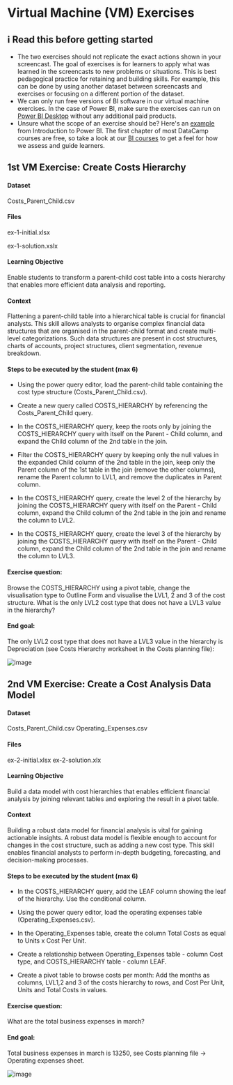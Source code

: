 # Virtual Machine (VM) Exercises

## :information_source: Read this before getting started
- The two exercises should not replicate the exact actions shown in your screencast. The goal of exercises is for learners to apply what was learned in the screencasts to new problems or situations. This is best pedagogical practice for retaining and building skills. For example, this can be done by using another dataset between screencasts and exercises or focusing on a different portion of the dataset.
- We can only run free versions of BI software in our virtual machine exercises. In the case of Power BI, make sure the exercises can run on [Power BI Desktop](https://powerbi.microsoft.com/en-us/desktop/) without any additional paid products. 
- Unsure what the scope of an exercise should be? Here's an [example](https://campus.datacamp.com/courses/introduction-to-power-bi/getting-started-with-power-bi?ex=14) from Introduction to Power BI. The first chapter of most DataCamp courses are free, so take a look at our [BI courses](https://learn.datacamp.com/courses?technologies=Tableau&technologies=Power%20BI) to get a feel for how we assess and guide learners.

## 1st VM Exercise: Create Costs Hierarchy

#### Dataset

Costs_Parent_Child.csv

#### Files

ex-1-initial.xlsx

ex-1-solution.xslx

#### Learning Objective

Enable students to transform a parent-child cost table into a costs hierarchy that enables more efficient data analysis and reporting.

#### Context

Flattening a parent-child table into a hierarchical table is crucial for financial analysts. This skill allows analysts to organise complex financial data structures that are organised in the parent-child format and create multi-level categorizations. Such data structures are present in cost structures, charts of accounts, project structures, client segmentation, revenue breakdown.

#### Steps to be executed by the student (max 6)

- Using the power query editor, load the parent-child table containing the cost type structure (Costs_Parent_Child.csv).

- Create a new query called COSTS_HIERARCHY by referencing the Costs_Parent_Child query.

- In the COSTS_HIERARCHY query, keep the roots only by joining the  COSTS_HIERARCHY query with itself on the Parent - Child column, and expand the Child column of the 2nd table in the join.

- Filter the COSTS_HIERARCHY query by keeping only the null values in the expanded Child column of the 2nd table in the join, keep only the Parent column of the 1st table in the join (remove the other columns), rename the Parent column to LVL1, and remove the duplicates in Parent column.

- In the COSTS_HIERARCHY query, create the level 2 of the hierarchy by joining the  COSTS_HIERARCHY query with itself on the Parent - Child column, expand the Child column of the 2nd table in the join and rename the column to LVL2.

- In the COSTS_HIERARCHY query, create the level 3 of the hierarchy by joining the  COSTS_HIERARCHY query with itself on the Parent - Child column, expand the Child column of the 2nd table in the join and rename the column to LVL3.

#### Exercise question:
Browse the COSTS_HIERARCHY using a pivot table, change the visualisation type to Outline Form and visualise the LVL1, 2 and 3 of the cost structure. What is the only LVL2 cost type that does not have a LVL3 value in the hierarchy?


#### End goal:
The only LVL2 cost type that does not have a LVL3 value in the hierarchy is Depreciation (see Costs Hierarchy worksheet in the Costs planning file):

![image](https://github.com/mdinu-hash/sme-bi-course-application-mdinu/assets/142972958/78602e0d-4066-4e3b-9122-36ab84c7fa61)


## 2nd VM Exercise: Create a Cost Analysis Data Model

#### Dataset

Costs_Parent_Child.csv
Operating_Expenses.csv

#### Files

ex-2-initial.xlsx
ex-2-solution.xlx

#### Learning Objective

Build a data model with cost hierarchies that enables efficient financial analysis by joining relevant tables and exploring the result in a pivot table.

#### Context

Building a robust data model for financial analysis is vital for gaining actionable insights. A robust data model is flexible enough to account for changes in the cost structure, such as adding a new cost type. This skill enables financial analysts to perform in-depth budgeting, forecasting, and decision-making processes.

#### Steps to be executed by the student (max 6)

- In the COSTS_HIERARCHY query, add the LEAF column showing the leaf of the hierarchy. Use the conditional column.

- Using the power query editor, load the operating expenses table (Operating_Expenses.csv).

- In the Operating_Expenses table, create the column Total Costs as equal to Units x Cost Per Unit.

- Create a relationship between Operating_Expenses table - column Cost type, and COSTS_HIERARCHY table - column LEAF.

- Create a pivot table to browse costs per month: Add the months as columns, LVL1,2 and 3 of the costs hierarchy to rows, and Cost Per Unit, Units and Total Costs in values.


#### Exercise question:
What are the total business expenses in march?

#### End goal:

Total business expenses in march is 13250, see Costs planning file -> Operating expenses sheet.

![image](https://github.com/mdinu-hash/sme-bi-course-application-mdinu/assets/142972958/40cd3e35-72fe-4c93-bc65-957eaa18b168)


